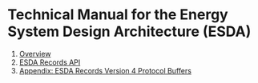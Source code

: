 # Technical Manual for the Energy System Design Architecture (ESDA)

1.  [Overview](01-overview.md)
1.  [ESDA Records API](02-api.md)
1.  [Appendix: ESDA Records Version 4 Protocol Buffers](90-protobuf.md)
